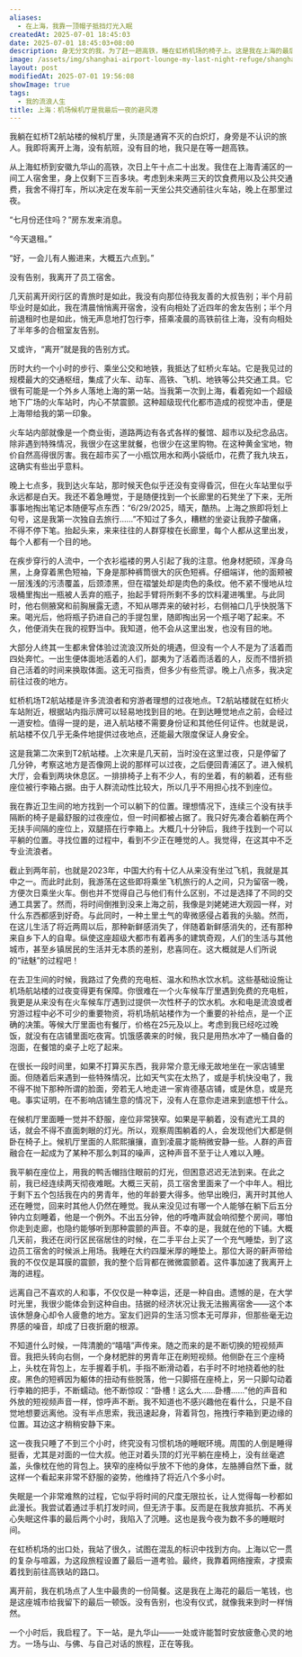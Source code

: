 ```yaml
---
aliases:
  - 在上海，我靠一顶帽子抵挡灯光入眠
createdAt: 2025-07-01 18:45:03
date: 2025-07-01 18:45:03+08:00
description: 身无分文的我，为了赶一趟高铁，睡在虹桥机场的椅子上。这是我在上海的最后一晚，没有告别，也没有体面，只有一顶帽子挡着灯光，一碗泡面暖着肚子。
image: /assets/img/shanghai-airport-lounge-my-last-night-refuge/shanghai.png
layout: post
modifiedAt: 2025-07-01 19:56:08
showImage: true
tags:
  - 我的流浪人生
title: 上海：机场候机厅是我最后一夜的避风港
---
```


我躺在虹桥T2航站楼的候机厅里，头顶是通宵不灭的白炽灯，身旁是不认识的旅人。我即将离开上海，没有航班，没有目的地，我只是在等一趟高铁。

从上海虹桥到安徽九华山的高铁，次日上午十点二十出发。我住在上海青浦区的一间工人宿舍里，身上仅剩下三百多块。考虑到未来两三天的饮食费用以及公共交通费，我舍不得打车，所以决定在发车前一天坐公共交通前往火车站，晚上在那里过夜。

“七月份还住吗？”房东发来消息。

“今天退租。”

“好，一会儿有人搬进来，大概五六点到。”

没有告别，我离开了员工宿舍。

几天前离开闵行区的青旅时是如此，我没有向那位待我友善的大叔告别；半个月前毕业时是如此，我在清晨悄悄离开宿舍，没有向相处了近四年的舍友告别；半个月前退租时也是如此，悄无声息地打包行李，搭乘凌晨的高铁前往上海，没有向相处了半年多的合租室友告别。

又或许，“离开”就是我的告别方式。

历时大约一个小时的步行、乘坐公交和地铁，我抵达了虹桥火车站。它是我见过的规模最大的交通枢纽，集成了火车、动车、高铁、飞机、地铁等公共交通工具。它很有可能是一个外乡人落地上海的第一站。当我第一次到上海，看着宛如一个超级地下广场的火车站时，内心不禁震颤。这种超级现代化都市造成的视觉冲击，便是上海带给我的第一印象。

火车站内部就像是一个商业街，道路两边有各式各样的餐馆、超市以及纪念品店。除非遇到特殊情况，我很少在这里就餐，也很少在这里购物。在这种黄金宝地，物价自然高得很厉害。我在超市买了一小瓶饮用水和两小袋纸巾，花费了我九块五，这确实有些出乎意料。

晚上七点多，我到达火车站，那时候天色似乎还没有变得昏沉，但在火车站里似乎永远都是白天。我还不着急睡觉，于是随便找到一个长廊里的石凳坐了下来，无所事事地掏出笔记本随便写点东西：“6/29/2025，晴天，酷热。上海之旅即将划上句号，这是我第一次独自去旅行……”不知过了多久，糟糕的坐姿让我脖子酸痛，不得不停下笔。抬起头来，来来往往的人群穿梭在长廊里，每个人都从这里出发，每个人都有一个目的地。

在疾步穿行的人流中，一个衣衫褴褛的男人引起了我的注意。他身材肥硕，浑身乌黑，上身穿着黑色短袖，下身是那种裤筒很大的灰色短裤。仔细端详，他的面颊被一层浅浅的污渍覆盖，后颈漆黑，但在褶皱处却是肉色的条纹。他不紧不慢地从垃圾桶里掏出一瓶被人丢弃的瓶子，抬起手臂将所剩不多的饮料灌进嘴里。与此同时，他右侧腋窝和前胸展露无遗，不知从哪弄来的破衬衫，右侧袖口几乎快脱落下来。喝光后，他将瓶子扔进自己的手提包里，随即掏出另一个瓶子喝了起来。不久，他便消失在我的视野当中。我知道，他不会从这里出发，也没有目的地。

大部分人终其一生都未曾体验过流浪汉所处的境遇，但没有一个人不是为了活着而四处奔忙。一出生便体面地活着的人们，鄙夷为了活着而活着的人，反而不惜折损自己活着的时间来换取体面。这无可指责，但多少有些荒谬。晚上八点多，我决定前往过夜的地方。

虹桥机场T2航站楼是许多流浪者和穷游者理想的过夜地点。T2航站楼就在虹桥火车站附近，根据站内指示牌可以轻易地找到目的地。在到达睡觉地点之前，会经过一道安检。值得一提的是，进入航站楼不需要身份证和其他任何证件。也就是说，航站楼不仅几乎无条件地提供过夜地点，还能最大限度保证人身安全。

这是我第二次来到T2航站楼。上次来是几天前，当时没在这里过夜，只是停留了几分钟，考察这地方是否像网上说的那样可以过夜，之后便回青浦区了。进入候机大厅，会看到两块休息区。一排排椅子上有不少人，有的坐着，有的躺着，还有些座位被行李箱占据。由于人群流动性比较大，所以几乎不用担心找不到座位。

我在靠近卫生间的地方找到一个可以躺下的位置。理想情况下，连续三个没有扶手隔断的椅子是最舒服的过夜座位，但一时间都被占据了。我只好先凑合着躺在两个无扶手间隔的座位上，双腿搭在行李箱上。大概几十分钟后，我终于找到一个可以平躺的位置。寻找位置的过程中，看到不少正在睡觉的人。我觉得，在这其中不乏专业流浪者。

截止到两年前，也就是2023年，中国大约有十亿人从来没有坐过飞机，我就是其中之一。而此时此刻，我游荡在这些即将乘坐飞机旅行的人之间，只为留宿一晚，方便次日乘坐火车。倒也并不觉得自己与他们有什么区别，不过是选择了不同的交通工具罢了。然而，将时间倒推到没来上海之前，我像是刘姥姥进大观园一样，对什么东西都感到好奇。与此同时，一种土里土气的卑微感侵占着我的头脑。然而，在这儿生活了将近两周以后，那种新鲜感消失了，伴随着新鲜感消失的，还有那种来自乡下人的自卑。纵使这座超级大都市有着再多的建筑奇观，人们的生活与其他城市，甚至乡镇居民的生活并无本质的差别，悲喜同在。这大概就是人们所说的“祛魅”的过程吧！

在去卫生间的时候，我路过了免费的充电桩、温水和热水饮水机。这些基础设施让机场航站楼的过夜变得更有保障。你很难在一个火车候车厅里遇到免费的充电桩，我更是从来没有在火车候车厅遇到过提供一次性杯子的饮水机。水和电是流浪或者穷游过程中必不可少的重要物资，将机场航站楼作为一个重要的补给点，是一个正确的决策。等候大厅里面也有餐厅，价格在25元及以上。考虑到我已经吃过晚饭，就没有在店铺里面吃夜宵。饥饿感袭来的时候，我只是用热水冲了一桶自备的泡面，在餐馆的桌子上吃了起来。

在很长一段时间里，如果不打算买东西，我非常介意无缘无故地坐在一家店铺里面。但随着后来遇到一些特殊情况，比如天气实在太热了，或是手机快没电了，我不得不抛下那种所谓的脸面，旁若无人地走进一家肯德基店铺，或是休息，或是充电。事实证明，在不影响店铺生意的情况下，没有人在意你走进来到底想干什么。

在候机厅里面睡一觉并不舒服，座位非常狭窄。如果是平躺着，没有遮光工具的话，就会不得不直面刺眼的灯光。所以，观察周围躺着的人，会发现他们大都是侧卧在椅子上。候机厅里面的人熙熙攘攘，直到凌晨才能稍微安静一些。人群的声音融合在一起成为了某种不那么刺耳的噪声，这种声音不至于让人难以入睡。

我平躺在座位上，用我的鸭舌帽挡住眼前的灯光，但困意迟迟无法到来。在此之前，我已经连续两天彻夜难眠。大概三天前，员工宿舍里面来了一个中年人。相比于剩下五个包括我在内的男青年，他的年龄要大得多。他早出晚归，离开时其他人还在睡觉，回来时其他人仍然在睡觉。我从来没见过有哪一个人能够在躺下后五分钟内立刻睡着，他是一个例外。不出五分钟，他的呼噜声就会响彻整个房间，哪怕你走到走廊，也隐约能够听到那种震颤的声音。不幸的是，我就在他的下铺。大概几天前，我还在闵行区民宿居住的时候，在二手平台上买了一个充气睡垫，到了这边员工宿舍的时候派上用场。我睡在大约四厘米厚的睡垫上。那位大哥的鼾声带给我的不仅仅是耳膜的震颤，我的整个后背都在微微震颤着。这件事加速了我离开上海的进程。

远离自己不喜欢的人和事，不仅仅是一种幸运，还是一种自由。遗憾的是，在大学时光里，我很少能体会到这种自由。拮据的经济状况让我无法搬离宿舍——这个本该休憩身心却令人疲惫的地方。室友们迥异的生活习惯本无可厚非，但那些毫无边界感的噪音，却成了日夜折磨的根源。

不知道什么时候，一阵清脆的“嘻嘻”声传来。随之而来的是不断切换的短视频声音。我把头转向右侧，一个身材肥胖的男青年正在刷短视频。他侧卧在三个座椅上，头枕在背包上，左手握着手机，手指不断滑动着，右手时不时地挠着他的肚皮。黑色的短裤因为躯体的扭动有些脱落，他一只脚搭在座椅上，另一只脚勾动着行李箱的把手，不断蠕动。他不断惊叹：“卧槽！这么大……卧槽……”他的声音和外放的短视频声音一样，惊呼声不断。我不知道也不感兴趣他在看什么，只是不自觉地想要远离他。没有半点思索，我迅速起身，背着背包，拖拽行李箱到更边缘的位置。耳边这才稍稍安静下来。

这一夜我只睡了不到三个小时，终究没有习惯机场的睡眠环境。周围的人倒是睡得挺香，尤其是对面的一位大叔。他正对着头顶的灯光平躺在座椅上，没有丝毫遮盖，头像枕在他的背包上。狭窄的座椅似乎放不下他的身体，左胳膊自然下垂，就这样一个看起来非常不舒服的姿势，他维持了将近八个多小时。

失眠是一个非常难熬的过程，它似乎将时间的尺度无限拉长，让人觉得每一秒都如此漫长。我尝试着通过手机打发时间，但无济于事。反而是在我放弃抵抗、不再关心失眠这件事的最后两个小时，我陷入了沉睡。这也是我今夜为数不多的睡眠时间。

在虹桥机场的出口处，我站了很久，试图在混乱的标识中找到方向。上海以它一贯的复杂与喧嚣，为这段旅程设置了最后一道考验。最终，我靠着网络搜索，才摸索着找到前往高铁站的路口。

离开前，我在机场点了人生中最贵的一份简餐。这是我在上海花的最后一笔钱，也是这座城市给我留下的最后一顿饭。没有告别，也没有仪式，就像我来到时一样悄然。

一个小时后，我启程了。下一站，是九华山——一处或许能暂时安放疲惫心灵的地方。一场与山、与佛、与自己对话的旅程，正在等我。
